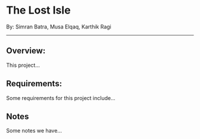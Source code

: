 # The Lost Isle
By: Simran Batra, Musa Elqaq, Karthik Ragi

----
## Overview:
This project...

## Requirements:
Some requirements for this project include...

## Notes
Some notes we have...
